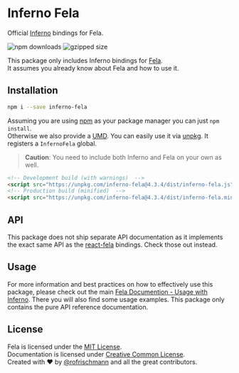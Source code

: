 # Inferno Fela

Official [Inferno](https://github.com/infernojs/inferno) bindings for Fela.

<img alt="npm downloads" src="https://img.shields.io/npm/dm/inferno-fela.svg">
<img alt="gzipped size" src="https://img.shields.io/badge/gzipped-2.35kb-brightgreen.svg">

This package only includes Inferno bindings for [Fela](http://github.com/rofrischmann/fela).<br>
It assumes you already know about Fela and how to use it.

## Installation
```sh
npm i --save inferno-fela
```
Assuming you are using [npm](https://www.npmjs.com) as your package manager you can just `npm install`.<br>
Otherwise we also provide a [UMD](https://github.com/umdjs/umd). You can easily use it via [unpkg](https://unpkg.com/). It registers a  `InfernoFela` global.
> **Caution**: You need to include both Inferno and Fela on your own as well.

```HTML
<!-- Development build (with warnings)  -->
<script src="https://unpkg.com/inferno-fela@4.3.4/dist/inferno-fela.js"></script>
<!-- Production build (minified)  -->
<script src="https://unpkg.com/inferno-fela@4.3.4/dist/inferno-fela.min.js"></script>
```


## API
This package does not ship separate API documentation as it implements the exact same API as the [react-fela](https://github.com/rofrischmann/fela/packages/react-fela) bindings. Check those out instead.

## Usage
For more information and best practices on how to effectively use this package, please check out the main [Fela Documention - Usage with Inferno](http://fela.js.org/docs/guides/UsageWithInferno.html). There you will also find some usage examples. This package only contains the pure API reference documentation.

## License
Fela is licensed under the [MIT License](http://opensource.org/licenses/MIT).<br>
Documentation is licensed under [Creative Common License](http://creativecommons.org/licenses/by/4.0/).<br>
Created with ♥ by [@rofrischmann](http://rofrischmann.de) and all the great contributors.

